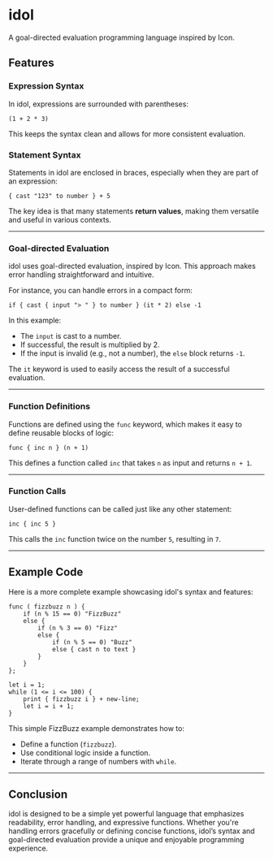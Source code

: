 # idol

A goal-directed evaluation programming language inspired by Icon.

## Features

### Expression Syntax

In idol, expressions are surrounded with parentheses:
```idol
(1 + 2 * 3)
```
This keeps the syntax clean and allows for more consistent evaluation.

### Statement Syntax

Statements in idol are enclosed in braces, especially when they are part of an expression:
```idol
{ cast "123" to number } + 5
```
The key idea is that many statements **return values**, making them versatile and useful in various contexts.

---

### Goal-directed Evaluation

idol uses goal-directed evaluation, inspired by Icon. This approach makes error handling straightforward and intuitive.

For instance, you can handle errors in a compact form:
```idol
if { cast { input "> " } to number } (it * 2) else -1
```
In this example:
- The `input` is cast to a number.
- If successful, the result is multiplied by 2.
- If the input is invalid (e.g., not a number), the `else` block returns `-1`.

The `it` keyword is used to easily access the result of a successful evaluation.

---

### Function Definitions

Functions are defined using the `func` keyword, which makes it easy to define reusable blocks of logic:
```idol
func { inc n } (n + 1)
```
This defines a function called `inc` that takes `n` as input and returns `n + 1`.

---

### Function Calls

User-defined functions can be called just like any other statement:
```idol
inc { inc 5 }
```
This calls the `inc` function twice on the number `5`, resulting in `7`.

---

## Example Code

Here is a more complete example showcasing idol's syntax and features:

```idol
func ( fizzbuzz n ) {
    if (n % 15 == 0) "FizzBuzz"
    else {
        if (n % 3 == 0) "Fizz"
        else {
            if (n % 5 == 0) "Buzz"
            else { cast n to text }
        }
    }
};

let i = 1;
while (1 <= i <= 100) {
    print { fizzbuzz i } + new-line;
    let i = i + 1;
}
```

This simple FizzBuzz example demonstrates how to:
- Define a function (`fizzbuzz`).
- Use conditional logic inside a function.
- Iterate through a range of numbers with `while`.

---

## Conclusion

idol is designed to be a simple yet powerful language that emphasizes readability, error handling, and expressive functions. Whether you're handling errors gracefully or defining concise functions, idol’s syntax and goal-directed evaluation provide a unique and enjoyable programming experience.

